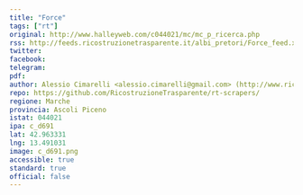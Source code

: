 ```yaml
---
title: "Force"
tags: ["rt"]
original: http://www.halleyweb.com/c044021/mc/mc_p_ricerca.php
rss: http://feeds.ricostruzionetrasparente.it/albi_pretori/Force_feed.xml
twitter: 
facebook: 
telegram: 
pdf: 
author: Alessio Cimarelli <alessio.cimarelli@gmail.com> (http://www.ricostruzionetrasparente.it)
repo: https://github.com/RicostruzioneTrasparente/rt-scrapers/
regione: Marche
provincia: Ascoli Piceno
istat: 044021
ipa: c_d691
lat: 42.963331
lng: 13.491031
image: c_d691.png
accessible: true
standard: true
official: false
---
```

